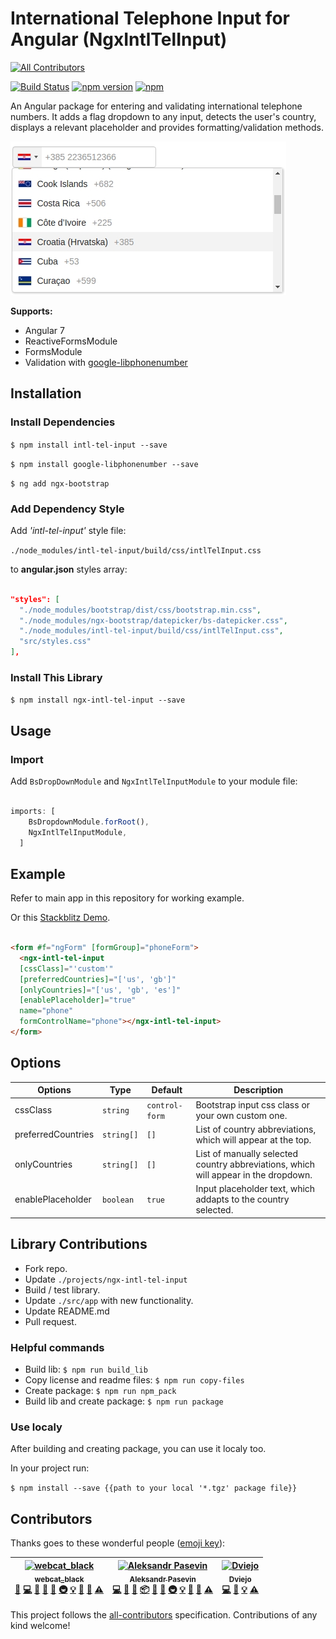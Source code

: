 # International Telephone Input for Angular (NgxIntlTelInput)
[![All Contributors](https://img.shields.io/badge/all_contributors-3-orange.svg?style=flat-square)](#contributors)

[![Build Status](https://travis-ci.org/webcat12345/ngx-intl-tel-input.svg?branch=master)](https://travis-ci.org/webcat12345/ngx-intl-tel-input) [![npm version](https://badge.fury.io/js/ngx-intl-tel-input.svg)](https://badge.fury.io/js/ngx-intl-tel-input) [![npm](https://img.shields.io/npm/dm/localeval.svg)](https://www.npmjs.com/package/ngx-intl-tel-input)

An Angular package for entering and validating international telephone numbers. It adds a flag dropdown to any input, detects the user's country, displays a relevant placeholder and provides formatting/validation methods.

![alt](readme-assets/ngx-intl-tel-input.jpg)

**Supports:**

- Angular 7
- ReactiveFormsModule
- FormsModule
- Validation with [google-libphonenumber](https://github.com/ruimarinho/google-libphonenumber)

## Installation

### Install Dependencies

```$ npm install intl-tel-input --save```

```$ npm install google-libphonenumber --save```

```$ ng add ngx-bootstrap```

### Add Dependency Style

Add *'intl-tel-input'* style file: 

```./node_modules/intl-tel-input/build/css/intlTelInput.css```

to **angular.json** styles array:

```json

"styles": [
  "./node_modules/bootstrap/dist/css/bootstrap.min.css",
  "./node_modules/ngx-bootstrap/datepicker/bs-datepicker.css",
  "./node_modules/intl-tel-input/build/css/intlTelInput.css",
  "src/styles.css"
],

```

### Install This Library

```$ npm install ngx-intl-tel-input --save```

## Usage

### Import

Add ```BsDropDownModule``` and ```NgxIntlTelInputModule``` to your module file:

```javascript

imports: [
    BsDropdownModule.forRoot(),
    NgxIntlTelInputModule,
  ]

```

## Example

Refer to main app in this repository for working example.

Or this [Stackblitz Demo](https://stackblitz.com/edit/ngx-intl-tel-input-demo).

```html

<form #f="ngForm" [formGroup]="phoneForm">
  <ngx-intl-tel-input
  [cssClass]="'custom'"
  [preferredCountries]="['us', 'gb']"
  [onlyCountries]="['us', 'gb', 'es']"
  [enablePlaceholder]="true"
  name="phone"
  formControlName="phone"></ngx-intl-tel-input>
</form>

```

## Options

| Options            | Type                   | Default            | Description                                                                         |
| -------------------|------------------------|--------------------|-------------------------------------------------------------------------------------|
| cssClass           | ```string```           | ```control-form``` | Bootstrap input css class or your own custom one.                                   |
| preferredCountries | ```string[]```         | ```[]```           | List of country abbreviations, which will appear at the top.                        |
| onlyCountries      | ```string[]```         | ```[]```           | List of manually selected country abbreviations, which will appear in the dropdown. |
| enablePlaceholder  | ```boolean```          | ```true```         | Input placeholder text, which addapts to the country selected.                      |

## Library Contributions

- Fork repo.
- Update ```./projects/ngx-intl-tel-input```
- Build / test library.
- Update ```./src/app``` with new functionality.
- Update README.md
- Pull request.

### Helpful commands

- Build lib: ```$ npm run build_lib```
- Copy license and readme files: ```$ npm run copy-files```
- Create package: ```$ npm run npm_pack```
- Build lib and create package: ```$ npm run package```

### Use localy

After building and creating package, you can use it localy too.

In your project run:

```$ npm install --save {{path to your local '*.tgz' package file}}```

## Contributors

Thanks goes to these wonderful people ([emoji key](https://github.com/all-contributors/all-contributors#emoji-key)):

<!-- ALL-CONTRIBUTORS-LIST:START - Do not remove or modify this section -->
<!-- prettier-ignore -->
| [<img src="https://avatars3.githubusercontent.com/u/19761422?v=4" width="100px;" alt="webcat_black"/><br /><sub><b>webcat_black</b></sub>](https://github.com/webcat12345)<br />[🎨](#design-webcat12345 "Design") [💻](https://github.com/webcat12345/ngx-intl-tel-input/commits?author=webcat12345 "Code") [📖](https://github.com/webcat12345/ngx-intl-tel-input/commits?author=webcat12345 "Documentation") [🤔](#ideas-webcat12345 "Ideas, Planning, & Feedback") [💬](#question-webcat12345 "Answering Questions") [🚇](#infra-webcat12345 "Infrastructure (Hosting, Build-Tools, etc)") [💡](#example-webcat12345 "Examples") [🚧](#maintenance-webcat12345 "Maintenance") [👀](#review-webcat12345 "Reviewed Pull Requests") [⚠️](https://github.com/webcat12345/ngx-intl-tel-input/commits?author=webcat12345 "Tests") | [<img src="https://avatars2.githubusercontent.com/u/1058469?v=4" width="100px;" alt="Aleksandr Pasevin"/><br /><sub><b>Aleksandr Pasevin</b></sub>](http://pasevin.com)<br />[💻](https://github.com/webcat12345/ngx-intl-tel-input/commits?author=pasevin "Code") [📖](https://github.com/webcat12345/ngx-intl-tel-input/commits?author=pasevin "Documentation") [🐛](https://github.com/webcat12345/ngx-intl-tel-input/issues?q=author%3Apasevin "Bug reports") [📦](#platform-pasevin "Packaging/porting to new platform") [🔌](#plugin-pasevin "Plugin/utility libraries") [💬](#question-pasevin "Answering Questions") [🚇](#infra-pasevin "Infrastructure (Hosting, Build-Tools, etc)") [💡](#example-pasevin "Examples") [🚧](#maintenance-pasevin "Maintenance") [👀](#review-pasevin "Reviewed Pull Requests") [⚠️](https://github.com/webcat12345/ngx-intl-tel-input/commits?author=pasevin "Tests") | [<img src="https://avatars0.githubusercontent.com/u/6862893?v=4" width="100px;" alt="Dviejo"/><br /><sub><b>Dviejo</b></sub>](https://github.com/Dviejopomata)<br />[💻](https://github.com/webcat12345/ngx-intl-tel-input/commits?author=Dviejopomata "Code") [🐛](https://github.com/webcat12345/ngx-intl-tel-input/issues?q=author%3ADviejopomata "Bug reports") [💡](#example-Dviejopomata "Examples") [⚠️](https://github.com/webcat12345/ngx-intl-tel-input/commits?author=Dviejopomata "Tests") |
| :---: | :---: | :---: |
<!-- ALL-CONTRIBUTORS-LIST:END -->

This project follows the [all-contributors](https://github.com/all-contributors/all-contributors) specification. Contributions of any kind welcome!